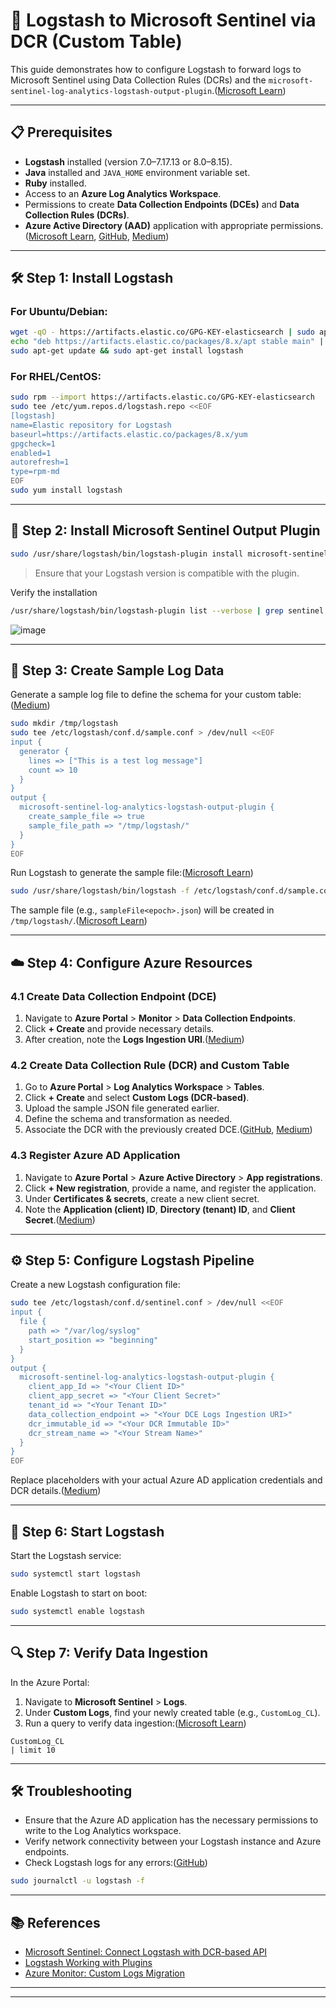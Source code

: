 # 📘 Logstash to Microsoft Sentinel via DCR (Custom Table)

This guide demonstrates how to configure Logstash to forward logs to Microsoft Sentinel using Data Collection Rules (DCRs) and the `microsoft-sentinel-log-analytics-logstash-output-plugin`.([Microsoft Learn][1])

---

## 📋 Prerequisites

* **Logstash** installed (version 7.0–7.17.13 or 8.0–8.15).
* **Java** installed and `JAVA_HOME` environment variable set.
* **Ruby** installed.
* Access to an **Azure Log Analytics Workspace**.
* Permissions to create **Data Collection Endpoints (DCEs)** and **Data Collection Rules (DCRs)**.
* **Azure Active Directory (AAD)** application with appropriate permissions.([Microsoft Learn][2], [GitHub][3], [Medium][4])

---

## 🛠️ Step 1: Install Logstash

### For Ubuntu/Debian:

```bash
wget -qO - https://artifacts.elastic.co/GPG-KEY-elasticsearch | sudo apt-key add -
echo "deb https://artifacts.elastic.co/packages/8.x/apt stable main" | sudo tee /etc/apt/sources.list.d/elastic-8.x.list
sudo apt-get update && sudo apt-get install logstash
```

### For RHEL/CentOS:

```bash
sudo rpm --import https://artifacts.elastic.co/GPG-KEY-elasticsearch
sudo tee /etc/yum.repos.d/logstash.repo <<EOF
[logstash]
name=Elastic repository for Logstash
baseurl=https://artifacts.elastic.co/packages/8.x/yum
gpgcheck=1
enabled=1
autorefresh=1
type=rpm-md
EOF
sudo yum install logstash
```

---

## 🔌 Step 2: Install Microsoft Sentinel Output Plugin

```bash
sudo /usr/share/logstash/bin/logstash-plugin install microsoft-sentinel-log-analytics-logstash-output-plugin
```

> Ensure that your Logstash version is compatible with the plugin.

Verify the installation
```bash
/usr/share/logstash/bin/logstash-plugin list --verbose | grep sentinel
```
![image](https://github.com/user-attachments/assets/e8e70066-77b1-4640-8994-bfe24cd5228a)

---

## 🧪 Step 3: Create Sample Log Data

Generate a sample log file to define the schema for your custom table:([Medium][4])

```bash
sudo mkdir /tmp/logstash
sudo tee /etc/logstash/conf.d/sample.conf > /dev/null <<EOF
input {
  generator {
    lines => ["This is a test log message"]
    count => 10
  }
}
output {
  microsoft-sentinel-log-analytics-logstash-output-plugin {
    create_sample_file => true
    sample_file_path => "/tmp/logstash/"
  }
}
EOF
```

Run Logstash to generate the sample file:([Microsoft Learn][1])

```bash
sudo /usr/share/logstash/bin/logstash -f /etc/logstash/conf.d/sample.conf
```

The sample file (e.g., `sampleFile<epoch>.json`) will be created in `/tmp/logstash/`.([Microsoft Learn][1])

---

## ☁️ Step 4: Configure Azure Resources

### 4.1 Create Data Collection Endpoint (DCE)

1. Navigate to **Azure Portal** > **Monitor** > **Data Collection Endpoints**.
2. Click **+ Create** and provide necessary details.
3. After creation, note the **Logs Ingestion URI**.([Medium][4])

### 4.2 Create Data Collection Rule (DCR) and Custom Table

1. Go to **Azure Portal** > **Log Analytics Workspace** > **Tables**.
2. Click **+ Create** and select **Custom Logs (DCR-based)**.
3. Upload the sample JSON file generated earlier.
4. Define the schema and transformation as needed.
5. Associate the DCR with the previously created DCE.([GitHub][5], [Medium][4])

### 4.3 Register Azure AD Application

1. Navigate to **Azure Portal** > **Azure Active Directory** > **App registrations**.
2. Click **+ New registration**, provide a name, and register the application.
3. Under **Certificates & secrets**, create a new client secret.
4. Note the **Application (client) ID**, **Directory (tenant) ID**, and **Client Secret**.([Medium][4])

---

## ⚙️ Step 5: Configure Logstash Pipeline

Create a new Logstash configuration file:

```bash
sudo tee /etc/logstash/conf.d/sentinel.conf > /dev/null <<EOF
input {
  file {
    path => "/var/log/syslog"
    start_position => "beginning"
  }
}
output {
  microsoft-sentinel-log-analytics-logstash-output-plugin {
    client_app_Id => "<Your Client ID>"
    client_app_secret => "<Your Client Secret>"
    tenant_id => "<Your Tenant ID>"
    data_collection_endpoint => "<Your DCE Logs Ingestion URI>"
    dcr_immutable_id => "<Your DCR Immutable ID>"
    dcr_stream_name => "<Your Stream Name>"
  }
}
EOF
```

Replace placeholders with your actual Azure AD application credentials and DCR details.([Medium][4])

---

## 🚀 Step 6: Start Logstash

Start the Logstash service:

```bash
sudo systemctl start logstash
```

Enable Logstash to start on boot:

```bash
sudo systemctl enable logstash
```

---

## 🔍 Step 7: Verify Data Ingestion

In the Azure Portal:

1. Navigate to **Microsoft Sentinel** > **Logs**.
2. Under **Custom Logs**, find your newly created table (e.g., `CustomLog_CL`).
3. Run a query to verify data ingestion:([Microsoft Learn][2])

```kusto
CustomLog_CL
| limit 10
```

---

## 🛠️ Troubleshooting

* Ensure that the Azure AD application has the necessary permissions to write to the Log Analytics workspace.
* Verify network connectivity between your Logstash instance and Azure endpoints.
* Check Logstash logs for any errors:([GitHub][6])

```bash
sudo journalctl -u logstash -f
```

---

## 📚 References

* [Microsoft Sentinel: Connect Logstash with DCR-based API](https://learn.microsoft.com/en-us/azure/sentinel/connect-logstash-data-connection-rules)
* [Logstash Working with Plugins](https://www.elastic.co/guide/en/logstash/current/working-with-plugins.html)
* [Azure Monitor: Custom Logs Migration](https://learn.microsoft.com/en-us/azure/azure-monitor/logs/custom-logs-migrate)

---

---

[1]: https://learn.microsoft.com/pt-pt/azure/sentinel/connect-logstash-data-connection-rules?utm_source=chatgpt.com "Use Logstash to stream logs with pipeline transformations via DCR-based ..."
[2]: https://learn.microsoft.com/en-us/azure/sentinel/connect-logstash-data-connection-rules?utm_source=chatgpt.com "Use Logstash to stream logs with pipeline transformations via DCR ..."
[3]: https://github.com/Azure/Azure-Sentinel/blob/master/DataConnectors/microsoft-logstash-output-azure-loganalytics/README.md?utm_source=chatgpt.com "Azure Log Analytics output plugin for Logstash - GitHub"
[4]: https://koosg.medium.com/ingest-dcr-based-custom-logs-in-microsoft-sentinel-with-logstash-f94c79e69b93?utm_source=chatgpt.com "Ingest DCR-based custom logs in Microsoft Sentinel with Logstash"
[5]: https://github.com/Azure/Azure-Sentinel/issues/10975?utm_source=chatgpt.com "Creating a new custom log (DCR Based) doe not give you the option ..."
[6]: https://github.com/Azure/Azure-Sentinel/blob/master/DataConnectors/microsoft-sentinel-log-analytics-logstash-output-plugin/README.md?utm_source=chatgpt.com "Microsoft Sentinel output plugin for Logstash - GitHub"
